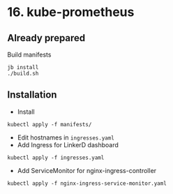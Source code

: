 # 16. kube-prometheus

## Already prepared

Build manifests

```
jb install
./build.sh
```

## Installation

* Install
```
kubectl apply -f manifests/
```
* Edit hostnames in `ingresses.yaml`
* Add Ingress for LinkerD dashboard
```
kubectl apply -f ingresses.yaml
```
* Add ServiceMonitor for nginx-ingress-controller
```
kubectl apply -f nginx-ingress-service-monitor.yaml
```
